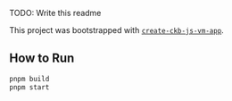 TODO: Write this readme

This project was bootstrapped with [`create-ckb-js-vm-app`](https://github.com/nervosnetwork/ckb-js-vm).

## How to Run

```bash
pnpm build
pnpm start
```
